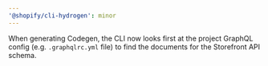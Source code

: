 ```yaml
---
'@shopify/cli-hydrogen': minor
---
```


When generating Codegen, the CLI now looks first at the project GraphQL config (e.g. `.graphqlrc.yml` file) to find the documents for the Storefront API schema.
